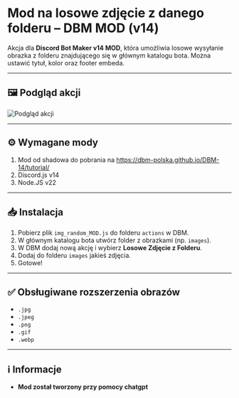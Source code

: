 # Mod na losowe zdjęcie z danego folderu – DBM MOD (v14)

Akcja dla **Discord Bot Maker v14 MOD**, która umożliwia losowe wysyłanie obrazka z folderu znajdującego się w głównym katalogu bota. Można ustawić tytuł, kolor oraz footer embeda.

---

## 🖼️ Podgląd akcji

![Podgląd akcji](image.png)

---

## ⚙️ Wymagane mody

1. Mod od shadowa do pobrania na https://dbm-polska.github.io/DBM-14/tutorial/
2. Discord.js v14
3. Node.JS v22

---

## 📥 Instalacja

1. Pobierz plik `img_random_MOD.js` do folderu `actions` w DBM.
2. W głównym katalogu bota utwórz folder z obrazkami (np. `images`).
3. W DBM dodaj nową akcję i wybierz **Losowe Zdjęcie z Folderu**.
4. Dodaj do folderu `images` jakieś zdjęcia.
5. Gotowe!

---

## ✅ Obsługiwane rozszerzenia obrazów

- `.jpg`
- `.jpeg`
- `.png`
- `.gif`
- `.webp`

---


## ℹ️ Informacje

- **Mod został tworzony przy pomocy chatgpt**


